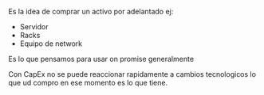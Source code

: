 Es la idea de comprar un activo por adelantado ej:
- Servidor
- Racks
- Equipo de network

Es lo que pensamos para usar on promise generalmente

Con CapEx no se puede reaccionar rapidamente a cambios tecnologicos lo que ud compro en ese momento es lo que tiene.